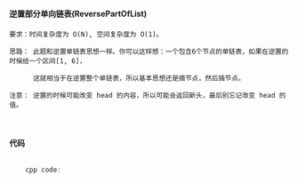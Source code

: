 #### 逆置部分单向链表(ReversePartOfList)

	要求：时间复杂度为 O(N), 空间复杂度为 O(1)。

	思路： 此题和逆置单链表思想一样。你可以这样想：一个包含6个节点的单链表，如果在逆置的时候给一个区间[1, 6]，
		   
		  这就相当于在逆置整个单链表，所以基本思想还是摘节点，然后插节点。
		  
	注意： 逆置的时候可能改变 head 的内容，所以可能会返回新头，最后别忘记改变 head 的值。
	
	
	
<br>

#### 代码

```cpp

	cpp code:
	
		
		
		
		
		
```


